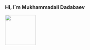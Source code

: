 ### Hi, I`m Mukhammadali Dadabaev
<img src="https://media3.giphy.com/media/gM5qFksULw54NMWyry/giphy.gif?cid=ecf05e47om5ur35a959thuluokmre42hdeo1ozzmvdgw4px3&rid=giphy.gif&ct=s" width="100px"/> 

<!--
**MukhammadaliDadabaev/MukhammadaliDadabaev** is a ✨ _special_ ✨ repository because its `README.md` (this file) appears on your GitHub profile.

Here are some ideas to get you started:

- 🔭 I’m currently working on ...
- 🌱 I’m currently learning ...
- 👯 I’m looking to collaborate on ...
- 🤔 I’m looking for help with ...
- 💬 Ask me about ...
- 📫 How to reach me: ...
- 😄 Pronouns: ...
- ⚡ Fun fact: ...
-->
